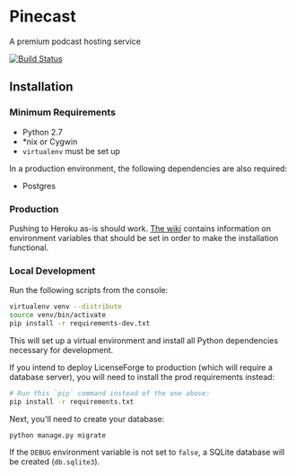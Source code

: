 # Pinecast

A premium podcast hosting service

[![Build Status](https://travis-ci.org/Pinecast/pinecast.svg?branch=master)](https://travis-ci.org/Pinecast/pinecast)


## Installation

### Minimum Requirements

- Python 2.7
- *nix or Cygwin
- `virtualenv` must be set up

In a production environment, the following dependencies are also required:

- Postgres


### Production

Pushing to Heroku as-is should work. [The wiki](https://github.com/AlmostBetterNetwork/pinecast/wiki/Configuration) contains information on environment variables that should be set in order to make the installation functional.


### Local Development

Run the following scripts from the console:

```bash
virtualenv venv --distribute
source venv/bin/activate
pip install -r requirements-dev.txt
```

This will set up a virtual environment and install all Python dependencies necessary for development.

If you intend to deploy LicenseForge to production (which will require a database server), you will need to install the prod requirements instead:

```bash
# Run this `pip` command instead of the one above:
pip install -r requirements.txt
```

Next, you'll need to create your database:

```bash
python manage.py migrate
```

If the `DEBUG` environment variable is not set to `false`, a SQLite database will be created (`db.sqlite3`).
